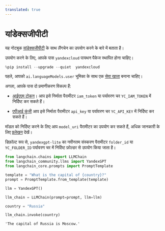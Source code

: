 ```yaml
---
translated: true
---
```


# यांडेक्सजीपीटी

यह नोटबुक [यांडेक्सजीपीटी](https://cloud.yandex.com/en/services/yandexgpt) के साथ लैंगचेन का उपयोग करने के बारे में बताता है।

उपयोग करने के लिए, आपके पास `yandexcloud` पायथन पैकेज स्थापित होना चाहिए।

```python
%pip install --upgrade --quiet  yandexcloud
```

पहले, आपको `ai.languageModels.user` भूमिका के साथ एक [सेवा खाता](https://cloud.yandex.com/en/docs/iam/operations/sa/create) बनाना चाहिए।

अगला, आपके पास दो प्रमाणीकरण विकल्प हैं:
- [आईएएम टोकन](https://cloud.yandex.com/en/docs/iam/operations/iam-token/create-for-sa)।
    आप इसे निर्माता पैरामीटर `iam_token` या पर्यावरण चर `YC_IAM_TOKEN` में निर्दिष्ट कर सकते हैं।

- [एपीआई कुंजी](https://cloud.yandex.com/en/docs/iam/operations/api-key/create)
    आप इसे निर्माता पैरामीटर `api_key` या पर्यावरण चर `YC_API_KEY` में निर्दिष्ट कर सकते हैं।

मॉडल को निर्दिष्ट करने के लिए आप `model_uri` पैरामीटर का उपयोग कर सकते हैं, अधिक जानकारी के लिए [प्रलेखन](https://cloud.yandex.com/en/docs/yandexgpt/concepts/models#yandexgpt-generation) देखें।

डिफ़ॉल्ट रूप से, `yandexgpt-lite` का नवीनतम संस्करण पैरामीटर `folder_id` या `YC_FOLDER_ID` पर्यावरण चर में निर्दिष्ट फ़ोल्डर से उपयोग किया जाता है।

```python
from langchain.chains import LLMChain
from langchain_community.llms import YandexGPT
from langchain_core.prompts import PromptTemplate
```

```python
template = "What is the capital of {country}?"
prompt = PromptTemplate.from_template(template)
```

```python
llm = YandexGPT()
```

```python
llm_chain = LLMChain(prompt=prompt, llm=llm)
```

```python
country = "Russia"

llm_chain.invoke(country)
```

```output
'The capital of Russia is Moscow.'
```
